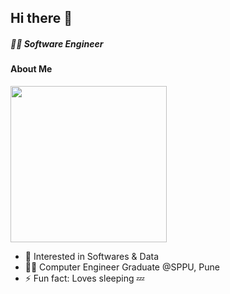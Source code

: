 ## Hi there 👋
##### 🧑‍💻 Software Engineer
<!--
**rahulkrbxr/rahulkrbxr** is a ✨ _special_ ✨ repository because its `README.md` (this file) appears on your GitHub profile.

Here are some ideas to get you started:

- 🔭 I’m currently working on ...
- 🌱 I’m currently learning ...
- 👯 I’m looking to collaborate on ...
- 🤔 I’m looking for help with ...
- 💬 Ask me about ...
- 📫 How to reach me: ...
- 😄 Pronouns: ...
- ⚡ Fun fact: ...
- 📚 Student: ...
-->



#### About Me

<img src="https://user-images.githubusercontent.com/61363513/222879317-ef184042-a964-4212-b32e-46607d26f0dd.gif" width="250" height="250">

  
  - 👀 Interested in Softwares & Data
  - 👨‍🎓 Computer Engineer Graduate @SPPU, Pune
  - ⚡ Fun fact: Loves sleeping 💤
